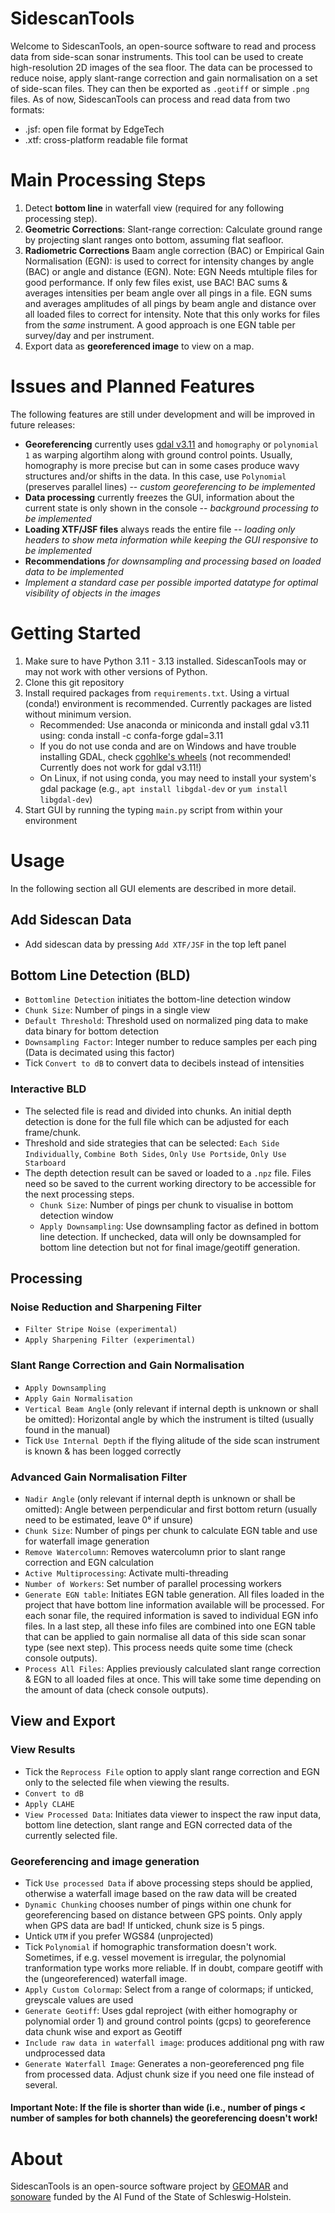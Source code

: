 # SidescanTools
Welcome to SidescanTools, an open-source software to read and process data from side-scan sonar instruments.
This tool can be used to create high-resolution 2D images of the sea floor.
The data can be processed to reduce noise, apply slant-range correction and gain normalisation on a set of side-scan files.
They can then be exported as `.geotiff` or simple `.png` files.
As of now, SidescanTools can process and read data from two formats:
- .jsf: open file format by EdgeTech
- .xtf: cross-platform readable file format

# Main Processing Steps
1. Detect **bottom line** in waterfall view (required for any following processing step).
2. **Geometric Corrections**: Slant-range correction: Calculate ground range by projecting slant ranges onto bottom, assuming flat seafloor.
3. **Radiometric Corrections** Baam angle correction (BAC) or Empirical Gain Normalisation (EGN): is used to correct for intensity changes by angle (BAC) or angle and distance (EGN).
   Note: EGN Needs mtultiple files for good performance. If only few files exist, use BAC!
   BAC sums & averages intensities per beam angle over all pings in a file. 
   EGN sums and averages amplitudes of all pings by beam angle and distance over all loaded files to correct for intensity.
   Note that this only works for files from the *same* instrument.
   A good approach is one EGN table per survey/day and per instrument.
4. Export data as **georeferenced image** to view on a map.

# Issues and Planned Features
The following features are still under development and will be improved in future releases:
- **Georeferencing** currently uses [gdal v3.11](https://gdal.org/) and `homography` or `polynomial 1` as warping algortihm along with ground control points. Usually, homography is more precise but can in some cases produce wavy structures and/or shifts in the data. In this case, use `Polynomial` (preserves parallel lines) -- _custom georeferencing to be implemented_
- **Data processing** currently freezes the GUI, information about the current state is only shown in the console -- _background processing to be implemented_
- **Loading XTF/JSF files** always reads the entire file -- _loading only headers to show meta information while keeping the GUI responsive to be implemented_
- **Recommendations** _for downsampling and processing based on loaded data to be implemented_
- _Implement a standard case per possible imported datatype for optimal visibility of objects in the images_

# Getting Started
1. Make sure to have Python 3.11 - 3.13 installed. SidescanTools may or may not work with other versions of Python.
2. Clone this git repository
3. Install required packages from `requirements.txt`.
   Using a virtual (conda!) environment is recommended.
   Currently packages are listed without minimum version.
   - Recommended: Use anaconda or miniconda and install gdal v3.11 using: conda install -c confa-forge gdal=3.11
   - If you do not use conda and are on Windows and have trouble installing GDAL, check [cgohlke's wheels](https://github.com/cgohlke/geospatial-wheels/releases) (not recommended! Currently does not work for gdal v3.11!)
   - On Linux, if not using conda, you may need to install your system's gdal package (e.g., `apt install libgdal-dev` or `yum install libgdal-dev`)
4. Start GUI by running the typing `main.py` script from within your environment


# Usage
In the following section all GUI elements are described in more detail.

## Add Sidescan Data
- Add sidescan data by pressing `Add XTF/JSF` in the top left panel

## Bottom Line Detection (BLD)
- `Bottomline Detection` initiates the bottom-line detection window
- `Chunk Size`: Number of pings in a single view
- `Default Threshold`: Threshold used on normalized ping data to make data binary for bottom detection
- `Downsampling Factor`: Integer number to reduce samples per each ping (Data is decimated using this factor)
- Tick `Convert to dB` to convert data to decibels instead of intensities

### Interactive BLD
- The selected file is read and divided into chunks.
  An initial depth detection is done for the full file which can be adjusted for each frame/chunk.
- Threshold and side strategies that can be selected: `Each Side Individually`, `Combine Both Sides`, `Only Use Portside`, `Only Use Starboard`
- The depth detection result can be saved or loaded to a `.npz` file.
  Files need so be saved to the current working directory to be accessible for the next processing steps.
  - `Chunk Size`: Number of pings per chunk to visualise in bottom detection window
  - `Apply Downsampling`: Use downsampling factor as defined in bottom line detection. If unchecked, data will only be downsampled for bottom line detection but not for final image/geotiff generation.

## Processing
### Noise Reduction and Sharpening Filter
- `Filter Stripe Noise (experimental)`
- `Apply Sharpening Filter (experimental)`

### Slant Range Correction and Gain Normalisation
- `Apply Downsampling`
- `Apply Gain Normalisation`
- `Vertical Beam Angle` (only relevant if internal depth is unknown or shall be omitted): Horizontal angle by which the instrument is tilted (usually found in the manual)
- Tick `Use Internal Depth` if the flying alitude of the side scan instrument is known & has been logged correctly

### Advanced Gain Normalisation Filter
- `Nadir Angle` (only relevant if internal depth is unknown or shall be omitted): Angle between perpendicular and first bottom return (usually need to be estimated, leave 0° if unsure)
- `Chunk Size`: Number of pings per chunk to calculate EGN table and use for waterfall image generation
- `Remove Watercolumn`: Removes watercolumn prior to slant range correction and EGN calculation
- `Active Multiprocessing`: Activate multi-threading
- `Number of Workers`: Set number of parallel processing workers
- `Generate EGN table`: Initiates EGN table generation. All files loaded in the project that have bottom line information available will be processed. For each sonar file, the required information is saved to individual EGN info files. In a last step, all these info files are combined into one EGN table that can be applied to gain normalise all data of this side scan sonar type (see next step). This process needs quite some time (check console outputs).
- `Process All Files`: Applies previously calculated slant range correction & EGN to all loaded files at once. This will take some time depending on the amount of data (check console outputs).

## View and Export
### View Results
- Tick the `Reprocess File` option to apply slant range correction and EGN only to the selected file when viewing the results.
- `Convert to dB`
- `Apply CLAHE`
- `View Processed Data`: Initiates data viewer to inspect the raw input data, bottom line detection, slant range and EGN corrected data of the currently selected file.

### Georeferencing and image generation
- Tick `Use processed Data` if above processing steps should be applied, otherwise a waterfall image based on the raw data will be created
- `Dynamic Chunking` chooses number of pings within one chunk for georeferencing based on distance between GPS points. Only apply when GPS data are bad! If unticked, chunk size is 5 pings.
- Untick `UTM` if you prefer WGS84 (unprojected)
- Tick `Polynomial` if homographic transformation doesn't work. Sometimes, if e.g. vessel movement is irregular, the polynomial tranformation type works more reliable. If in doubt, compare geotiff with the (ungeoreferenced) waterfall image. 
- `Apply Custom Colormap`: Select from a range of colormaps; if unticked, greyscale values are used
- `Generate Geotiff`: Uses gdal reproject (with either homography or polynomial order 1) and ground control points (gcps) to georeference data chunk wise and export as Geotiff
- `Include raw data in waterfall image`: produces additional png with raw undprocessed data
- `Generate Waterfall Image`: Generates a non-georeferenced png file from processed data. Adjust chunk size if you need one file instead of several.
#### Important Note: If the file is shorter than wide (i.e., number of pings < number of samples for both channels) the georeferencing doesn't work!

# About
SidescanTools is an open-source software project by [GEOMAR](https://www.geomar.de/ghostnetbusters) and [sonoware](https://www.sonoware.de/news/2024-12-06_uebergabe_foerderbescheid/) funded by the AI Fund of the State of Schleswig-Holstein.
